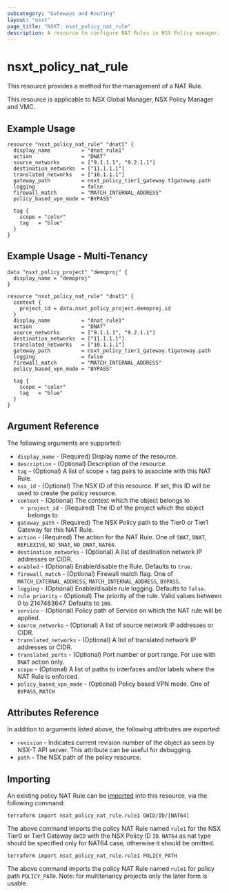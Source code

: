 ```yaml
---
subcategory: "Gateways and Routing"
layout: "nsxt"
page_title: "NSXT: nsxt_policy_nat_rule"
description: A resource to configure NAT Rules in NSX Policy manager.
---
```


# nsxt_policy_nat_rule

This resource provides a method for the management of a NAT Rule.

This resource is applicable to NSX Global Manager, NSX Policy Manager and VMC.

## Example Usage

```hcl
resource "nsxt_policy_nat_rule" "dnat1" {
  display_name          = "dnat_rule1"
  action                = "DNAT"
  source_networks       = ["9.1.1.1", "9.2.1.1"]
  destination_networks  = ["11.1.1.1"]
  translated_networks   = ["10.1.1.1"]
  gateway_path          = nsxt_policy_tier1_gateway.t1gateway.path
  logging               = false
  firewall_match        = "MATCH_INTERNAL_ADDRESS"
  policy_based_vpn_mode = "BYPASS"

  tag {
    scope = "color"
    tag   = "blue"
  }
}
```

## Example Usage - Multi-Tenancy

```hcl
data "nsxt_policy_project" "demoproj" {
  display_name = "demoproj"
}

resource "nsxt_policy_nat_rule" "dnat1" {
  context {
    project_id = data.nsxt_policy_project.demoproj.id
  }
  display_name          = "dnat_rule1"
  action                = "DNAT"
  source_networks       = ["9.1.1.1", "9.2.1.1"]
  destination_networks  = ["11.1.1.1"]
  translated_networks   = ["10.1.1.1"]
  gateway_path          = nsxt_policy_tier1_gateway.t1gateway.path
  logging               = false
  firewall_match        = "MATCH_INTERNAL_ADDRESS"
  policy_based_vpn_mode = "BYPASS"

  tag {
    scope = "color"
    tag   = "blue"
  }
}
```

## Argument Reference

The following arguments are supported:

* `display_name` - (Required) Display name of the resource.
* `description` - (Optional) Description of the resource.
* `tag` - (Optional) A list of scope + tag pairs to associate with this NAT Rule.
* `nsx_id` - (Optional) The NSX ID of this resource. If set, this ID will be used to create the policy resource.
* `context` - (Optional) The context which the object belongs to
    * `project_id` - (Required) The ID of the project which the object belongs to
* `gateway_path` - (Required) The NSX Policy path to the Tier0 or Tier1 Gateway for this NAT Rule.
* `action` - (Required) The action for the NAT Rule. One of `SNAT`, `DNAT`, `REFLEXIVE`, `NO_SNAT`, `NO_DNAT`, `NAT64`.
* `destination_networks` - (Optional) A list of destination network IP addresses or CIDR.
* `enabled` - (Optional) Enable/disable the Rule. Defaults to `true`.
* `firewall_match` - (Optional) Firewall match flag. One of `MATCH_EXTERNAL_ADDRESS`, `MATCH_INTERNAL_ADDRESS`, `BYPASS`.
* `logging` - (Optional) Enable/disable rule logging. Defaults to `false`.
* `rule_priority` - (Optional) The priority of the rule. Valid values between 0 to 2147483647. Defaults to `100`.
* `service` - (Optional) Policy path of Service on which the NAT rule will be applied.
* `source_networks` - (Optional) A list of source network IP addresses or CIDR.
* `translated_networks` - (Optional) A list of translated network IP addresses or CIDR.
* `translated_ports` - (Optional) Port number or port range. For use with `DNAT` action only.
* `scope` - (Optional) A list of paths to interfaces and/or labels where the NAT Rule is enforced.
* `policy_based_vpn_mode` - (Optional) Policy based VPN mode. One of `BYPASS`, `MATCH`

## Attributes Reference

In addition to arguments listed above, the following attributes are exported:

* `revision` - Indicates current revision number of the object as seen by NSX-T API server. This attribute can be useful for debugging.
* `path` - The NSX path of the policy resource.

## Importing

An existing policy NAT Rule can be [imported][docs-import] into this resource, via the following command:

[docs-import]: https://www.terraform.io/cli/import

```
terraform import nsxt_policy_nat_rule.rule1 GWID/ID/[NAT64]
```
The above command imports the policy NAT Rule named `rule1` for the NSX Tier0 or Tier1 Gateway `GWID` with the NSX Policy ID `ID`. `NAT64` as nat type should be specified only for NAT64 case, otherwise it should be omitted.

```
terraform import nsxt_policy_nat_rule.rule1 POLICY_PATH
```
The above command imports the policy NAT Rule named `rule1` for policy path `POLICY_PATH`.
Note: for multitenancy projects only the later form is usable.
